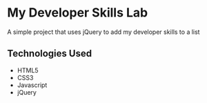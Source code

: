 # My Developer Skills Lab

A simple project that uses jQuery to add my developer skills to a list

## Technologies Used
- HTML5
- CSS3
- Javascript
- jQuery